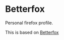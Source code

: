 # Betterfox
Personal firefox profile.

This is based on [Betterfox](https://github.com/yokoffing/Betterfox)
